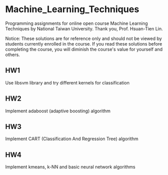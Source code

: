 # Machine_Learning_Techniques
Programming assignments for online open course Machine Learning Techniques by National Taiwan University. Thank you, Prof. Hsuan-Tien Lin.

Notice: These solutions are for reference only and should not be viewed by students currently enrolled in the course. If you read these solutions before completing the course, you will diminish the course's value for yourself and others.

## HW1
Use libsvm library and try different kernels for classification

## HW2
Implement adaboost (adaptive boosting) algorithm

## HW3
Implement CART (Classification And Regression Tree) algorithm

## HW4
Implement kmeans, k-NN and basic neural network algorithms
